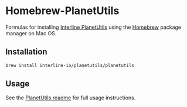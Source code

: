 # Homebrew-PlanetUtils

Formulas for installing [Interline PlanetUtils](https://github.com/interline-io/planetutils) using the [Homebrew](https://brew.sh/) package manager on Mac OS.

## Installation

```sh
brew install interline-io/planetutils/planetutils
```

## Usage

See the [PlanetUtils readme](https://github.com/interline-io/planetutils/blob/master/README.md) for full usage instructions.